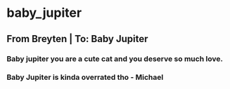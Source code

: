 # baby_jupiter

## From Breyten | To: Baby Jupiter

### Baby jupiter you are a cute cat and you deserve so much love.

### Baby Jupiter is kinda overrated tho - Michael
